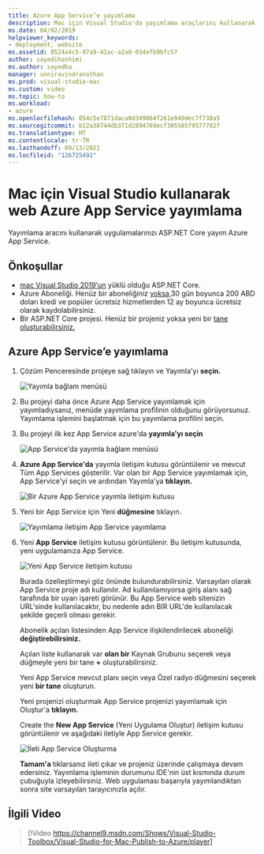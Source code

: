 ```yaml
---
title: Azure App Service’e yayımlama
description: Mac için Visual Studio'da yayımlama araçlarını kullanarak web uygulaması yayımlama.
ms.date: 04/02/2019
helpviewer_keywords:
- deployment, website
ms.assetid: 8524a4c5-97a9-41ac-a2a0-034efb9bfc57
author: sayedihashimi
ms.author: sayedha
manager: unniravindranathan
ms.prod: visual-studio-mac
ms.custom: video
ms.topic: how-to
ms.workload:
- azure
ms.openlocfilehash: 054c5e7871daca0d349064f261e949dec7f738a5
ms.sourcegitcommit: b12a38744db371d2894769ecf305585f9577792f
ms.translationtype: MT
ms.contentlocale: tr-TR
ms.lasthandoff: 09/13/2021
ms.locfileid: "126725492"
---
```

# <a name="publish-a-web-app-to-azure-app-service-using-visual-studio-for-mac"></a>Mac için Visual Studio kullanarak web Azure App Service yayımlama

Yayımlama aracını kullanarak uygulamalarınızı ASP.NET Core yayım Azure App Service.

## <a name="prerequisites"></a>Önkoşullar

- [mac Visual Studio 2019'un](https://visualstudio.microsoft.com/downloads/?utm_medium=microsoft&utm_source=docs.microsoft.com&utm_campaign=inline+link&utm_content=download+vs4mac2019) yüklü olduğu ASP.NET Core.
- Azure Aboneliği. Henüz bir aboneliğiniz [yoksa,](https://azure.microsoft.com/free/dotnet/)30 gün boyunca 200 ABD doları kredi ve popüler ücretsiz hizmetlerden 12 ay boyunca ücretsiz olarak kaydolabilirsiniz.
- Bir ASP.NET Core projesi. Henüz bir projeniz yoksa yeni bir [tane oluşturabilirsiniz.](~/create-new-projects.md)

## <a name="publish-to-azure-app-service"></a>Azure App Service’e yayımlama

 1. Çözüm Penceresinde projeye sağ tıklayın ve Yayımla'yı **seçin.**

    ![Yayımla bağlam menüsü](media/publish-context-menu.png)

 2. Bu projeyi daha önce Azure App Service yayımlamak için yayımladıysanız, menüde yayımlama profilinin olduğunu görüyorsunuz. Yayımlama işlemini başlatmak için bu yayımlama profilini seçin.

 3. Bu projeyi ilk kez App Service azure'da **yayımla'yı seçin**

    ![App Service'da yayımla bağlam menüsü](media/publish-to-azure-context-menu.png)

 4. **Azure App Service'da** yayımla iletişim kutusu görüntülenir ve mevcut Tüm App Services gösterilir. Var olan bir App Service yayımlamak için, App Service'yi seçin ve ardından Yayımla'ya **tıklayın.**

    ![Bir Azure App Service yayımla iletişim kutusu](media/publish-to-app-service-dialog.png)

 5. Yeni bir App Service için Yeni **düğmesine** tıklayın.

    ![Yayımlama iletişim App Service yayımlama](media/publish-to-app-service-dialog-new-selected.png)

 6. Yeni **App Service** iletişim kutusu görüntülenir. Bu iletişim kutusunda, yeni uygulamanıza App Service.

    ![Yeni App Service iletişim kutusu](media/publish-new-app-service.png)

    Burada özelleştirmeyi göz önünde bulundurabilirsiniz. Varsayılan olarak App Service proje adı kullanılır. Ad kullanılamıyorsa giriş alanı sağ tarafında bir uyarı işareti görünür. Bu App Service web sitenizin URL'sinde kullanılacaktır, bu nedenle adın BIR URL'de kullanılacak şekilde geçerli olması gerekir.

    Abonelik açılan listesinden App Service ilişkilendirilecek aboneliği **değiştirebilirsiniz.**

    Açılan liste kullanarak var **olan bir** Kaynak Grubunu seçerek veya düğmeyle yeni bir tane **+** oluşturabilirsiniz.

    Yeni App Service mevcut planı seçin veya Özel radyo düğmesini seçerek yeni **bir tane** oluşturun.

    Yeni projenizi oluşturmak App Service projenizi yayımlamak için Oluştur'a **tıklayın.**

    Create  the **New App Service** (Yeni Uygulama Oluştur) iletişim kutusu görüntülenir ve aşağıdaki iletiyle App Service gerekir.

      ![İleti App Service Oluşturma](media/publish-create-app-service-message.png)

    **Tamam'a** tıklarsanız ileti çıkar ve projeniz üzerinde çalışmaya devam edersiniz. Yayımlama işleminin durumunu IDE'nin üst kısmında durum çubuğuyla izleyebilirsiniz. Web uygulaması başarıyla yayımlandıktan sonra site varsayılan tarayıcınızla açılır.

## <a name="related-video"></a>İlgili Video

> [!Video https://channel9.msdn.com/Shows/Visual-Studio-Toolbox/Visual-Studio-for-Mac-Publish-to-Azure/player]

